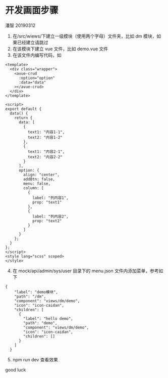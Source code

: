 # 开发画面步骤

潘智 20190312

1. 在/src/wiews/下建立一级模块（使用两个字母）文件夹，比如 dm 模块，如果已经建立请跳过
2. 在该模块下建立 vue 文件，比如 demo.vue 文件
3. 在该文件内编写代码，如

```
<template>
  <div class="wrapper">
    <avue-crud
      :option="option"
      :data="data"
    ></avue-crud>
  </div>
</template>

<script>
export default {
  data() {
    return {
      data: [
        {
          text1: "内容1-1",
          text2: "内容1-2"
        },
        {
          text1: "内容2-1",
          text2: "内容2-2"
        }
      ],
      option: {
        align: "center",
        addBtn: false,
        menu: false,
        column: [
          {
            label: "列内容1",
            prop: "text1"
          },
          {
            label: "列内容2",
            prop: "text2"
          }
        ]
      }
    };
  }
};
</script>
<style lang="scss" scoped>
</style>
```

4. 在 mock/api/admin/sys/user 目录下的 menu.json 文件内添加菜单，参考如下

```
{
    "label": "demo模块",
    "path": "/dm",
    "component": "views/dm/demo",
    "icon": "icon-caidan",
    "children": [
      {
        "label": "hello demo",
        "path": "demo",
        "component": "views/dm/demo",
        "icon": "icon-caidan",
        "children": []
      }
    ]
  }
```

5. npm run dev 查看效果

good luck
